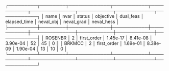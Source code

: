 ┌─────────┬────────┬─────────────┬───────────┬───────────┬──────────────┬───────────┬────────────┬────────────┐
│    name │   nvar │      status │ objective │ dual_feas │ elapsed_time │ neval_obj │ neval_grad │ neval_hess │
├─────────┼────────┼─────────────┼───────────┼───────────┼──────────────┼───────────┼────────────┼────────────┤
│ ROSENBR │      2 │ first_order │  1.45e-17 │  8.41e-08 │     3.90e-04 │        52 │         45 │          0 │
│  BRKMCC │      2 │ first_order │  1.69e-01 │  8.38e-09 │     1.90e-04 │        13 │         10 │          0 │
└─────────┴────────┴─────────────┴───────────┴───────────┴──────────────┴───────────┴────────────┴────────────┘
